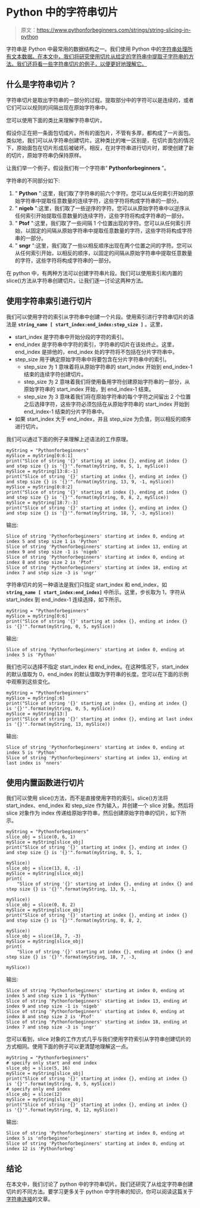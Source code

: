 # Python 中的字符串切片

> 原文：<https://www.pythonforbeginners.com/strings/string-slicing-in-python>

字符串是 Python 中最常用的数据结构之一。我们使用 Python 中的[字符串处理所有文本数据。在本文中，我们将研究使用切片从给定的字符串中提取子字符串的方法。我们还将看一些字符串切片的例子，以便更好地理解它。](https://www.pythonforbeginners.com/basics/strings)

## 什么是字符串切片？

字符串切片是取出字符串的一部分的过程。提取部分中的字符可以是连续的，或者它们可以以规则的间隔出现在原始字符串中。

您可以使用下面的类比来理解字符串切片。

假设你正在把一条面包切成片。所有的面包片，不管有多厚，都构成了一片面包。类似地，我们可以从字符串创建切片。这种类比的唯一区别是，在切片面包的情况下，原始面包在切片形成后被破坏。相反，在对字符串进行切片时，即使创建了新的切片，原始字符串仍保持原样。

让我们举一个例子。假设我们有一个字符串“ **Pythonforbeginners** ”。

字符串的不同部分如下:

1.  " **Python** ":这里，我们取了字符串的前六个字符。您可以从任何索引开始的原始字符串中提取任意数量的连续字符，这些字符将构成字符串的一部分。
2.  " **nigeb** ":这里，我们取了一些逆序的字符。您可以从原始字符串中以逆序从任何索引开始提取任意数量的连续字符，这些字符将构成字符串的一部分。
3.  " **Ptof** ":这里，我们取了一些间隔 1 个位置出现的字符。您可以从任何索引开始，以固定的间隔从原始字符串中提取任意数量的字符，这些字符将构成字符串的一部分。
4.  " **sngr** ":这里，我们取了一些以相反顺序出现在两个位置之间的字符。您可以从任何索引开始，以相反的顺序，以固定的间隔从原始字符串中提取任意数量的字符，这些字符将构成字符串的一部分。

在 python 中，有两种方法可以创建字符串片段。我们可以使用索引和内置的 slice()方法从字符串创建切片。让我们逐一讨论这两种方法。

## 使用字符串索引进行切片

我们可以使用字符的索引从字符串中创建一个片段。使用索引进行字符串切片的语法是 **`string_name [ start_index:end_index:step_size ]`** 。这里，

*   start_index 是字符串中开始分段的字符的索引。
*   end_index 是字符串中字符的索引，字符串的切片在该处终止。这里，end_index 是排他的，end_index 处的字符将不包括在分片字符串中。
*   step_size 用于确定原始字符串中将要包含在分片字符串中的索引。
    *   step_size 为 1 意味着将从原始字符串的 start_index 开始到 end_index-1 结束的连续字符创建切片。
    *   step_size 为 2 意味着我们将使用备用字符创建原始字符串的一部分，从原始字符串的 start_index 开始，到 end_index-1 结束。
    *   step_size 为 3 意味着我们将在原始字符串的每个字符之间留出 2 个位置之后选择字符，这些字符必须包括在从原始字符串的 start_index 开始到 end_index-1 结束的分片字符串中。
*   如果 start_index 大于 end_index，并且 step_size 为负值，则以相反的顺序进行切片。

我们可以通过下面的例子来理解上述语法的工作原理。

```
myString = "Pythonforbeginners"
mySlice = myString[0:6:1]
print("Slice of string '{}' starting at index {}, ending at index {} and step size {} is '{}'".format(myString, 0, 5, 1, mySlice))
mySlice = myString[13:8:-1]
print("Slice of string '{}' starting at index {}, ending at index {} and step size {} is '{}'".format(myString, 13, 9, -1, mySlice))
mySlice = myString[0:8:2]
print("Slice of string '{}' starting at index {}, ending at index {} and step size {} is '{}'".format(myString, 0, 8, 2, mySlice))
mySlice = myString[18:7:-3]
print("Slice of string '{}' starting at index {}, ending at index {} and step size {} is '{}'".format(myString, 18, 7, -3, mySlice))
```

输出:

```
Slice of string 'Pythonforbeginners' starting at index 0, ending at index 5 and step size 1 is 'Python'
Slice of string 'Pythonforbeginners' starting at index 13, ending at index 9 and step size -1 is 'nigeb'
Slice of string 'Pythonforbeginners' starting at index 0, ending at index 8 and step size 2 is 'Ptof'
Slice of string 'Pythonforbeginners' starting at index 18, ending at index 7 and step size -3 is 'sngr'
```

字符串切片的另一种语法是我们只指定 start_index 和 end_index，如 **`string_name [ start_index:end_index]`** 中所示。这里，步长取为 1，字符从 start_index 到 end_index-1 连续选择，如下所示。

```
myString = "Pythonforbeginners"
mySlice = myString[0:6]
print("Slice of string '{}' starting at index {}, ending at index {} is '{}'".format(myString, 0, 5, mySlice))
```

输出:

```
Slice of string 'Pythonforbeginners' starting at index 0, ending at index 5 is 'Python'
```

我们也可以选择不指定 start_index 和 end_index。在这种情况下，start_index 的默认值取为 0，end_index 的默认值取为字符串的长度。您可以在下面的示例中观察到这些变化。

```
myString = "Pythonforbeginners"
mySlice = myString[:6]
print("Slice of string '{}' starting at index {}, ending at index {} is '{}'".format(myString, 0, 5, mySlice))
mySlice = myString[13:]
print("Slice of string '{}' starting at index {}, ending at last index is '{}'".format(myString, 13, mySlice))
```

输出:

```
Slice of string 'Pythonforbeginners' starting at index 0, ending at index 5 is 'Python'
Slice of string 'Pythonforbeginners' starting at index 13, ending at last index is 'nners'
```

## 使用内置函数进行切片

我们可以使用 slice()方法，而不是直接使用字符的索引。slice()方法将 start_index、end_index 和 step_size 作为输入，并创建一个 slice 对象。然后将 slice 对象作为 index 传递给原始字符串，然后创建原始字符串的切片，如下所示。

```
myString = "Pythonforbeginners"
slice_obj = slice(0, 6, 1)
mySlice = myString[slice_obj]
print("Slice of string '{}' starting at index {}, ending at index {} and step size {} is '{}'".format(myString, 0, 5, 1,
                                                                                                      mySlice))
slice_obj = slice(13, 8, -1)
mySlice = myString[slice_obj]
print(
    "Slice of string '{}' starting at index {}, ending at index {} and step size {} is '{}'".format(myString, 13, 9, -1,
                                                                                                    mySlice))
slice_obj = slice(0, 8, 2)
mySlice = myString[slice_obj]
print("Slice of string '{}' starting at index {}, ending at index {} and step size {} is '{}'".format(myString, 0, 8, 2,
                                                                                                      mySlice))
slice_obj = slice(18, 7, -3)
mySlice = myString[slice_obj]
print(
    "Slice of string '{}' starting at index {}, ending at index {} and step size {} is '{}'".format(myString, 18, 7, -3,
                                                                                                    mySlice)) 
```

输出:

```
Slice of string 'Pythonforbeginners' starting at index 0, ending at index 5 and step size 1 is 'Python'
Slice of string 'Pythonforbeginners' starting at index 13, ending at index 9 and step size -1 is 'nigeb'
Slice of string 'Pythonforbeginners' starting at index 0, ending at index 8 and step size 2 is 'Ptof'
Slice of string 'Pythonforbeginners' starting at index 18, ending at index 7 and step size -3 is 'sngr'
```

您可以看到，slice 对象的工作方式几乎与我们使用字符索引从字符串创建切片的方式相同。使用下面的例子可以更清楚地理解这一点。

```
myString = "Pythonforbeginners"
# specify only start and end index
slice_obj = slice(5, 16)
mySlice = myString[slice_obj]
print("Slice of string '{}' starting at index {}, ending at index {} is '{}'".format(myString, 0, 5, mySlice))
# specify only end index
slice_obj = slice(12)
mySlice = myString[slice_obj]
print("Slice of string '{}' starting at index {}, ending at index {} is '{}'".format(myString, 0, 12, mySlice))
```

输出:

```
Slice of string 'Pythonforbeginners' starting at index 0, ending at index 5 is 'nforbeginne'
Slice of string 'Pythonforbeginners' starting at index 0, ending at index 12 is 'Pythonforbeg'
```

## 结论

在本文中，我们讨论了 python 中的字符串切片。我们还研究了从给定字符串创建切片的不同方法。要学习更多关于 python 中字符串的知识，你可以阅读这篇关于[字符串连接](https://www.pythonforbeginners.com/concatenation/string-concatenation-and-formatting-in-python)的文章。